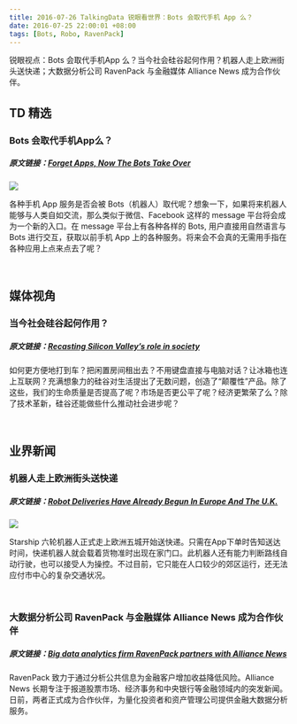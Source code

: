 ```yaml
---
title: 2016-07-26 TalkingData 锐眼看世界：Bots 会取代手机 App 么？
date: 2016-07-25 22:00:01 +08:00
tags: [Bots, Robo, RavenPack]
---
```


锐眼视点：Bots 会取代手机App 么？当今社会硅谷起何作用？机器人走上欧洲街头送快递；大数据分析公司 RavenPack 与金融媒体 Alliance News 成为合作伙伴。

## TD 精选

### Bots 会取代手机App么？

##### 原文链接：[Forget Apps, Now The Bots Take Over](https://techcrunch.com/2015/09/29/forget-apps-now-the-bots-take-over/)

![](http://i4.piimg.com/567952/86486270735233db.png)

各种手机 App 服务是否会被 Bots（机器人）取代呢？想象一下，如果将来机器人能够与人类自如交流，那么类似于微信、Facebook 这样的 message 平台将会成为一个新的入口。在 message 平台上有各种各样的 Bots, 用户直接用自然语言与 Bots 进行交互，获取以前手机 App 上的各种服务。将来会不会真的无需用手指在各种应用上点来点去了呢？

<br>

## 媒体视角

### 当今社会硅谷起何作用？

##### 原文链接：[Recasting Silicon Valley’s role in society](https://techcrunch.com/2016/07/23/recasting-silicon-valleys-role-in-society/)

如何更方便地打到车？把闲置房间租出去？不用键盘直接与电脑对话？让冰箱也连上互联网？充满想象力的硅谷对生活提出了无数问题，创造了“颠覆性”产品。除了这些，我们的生命质量是否提高了呢？市场是否更公平了呢？经济更繁荣了么？除了技术革新，硅谷还能做些什么推动社会进步呢？

<br>

## 业界新闻

### 机器人走上欧洲街头送快递

##### 原文链接：[Robot Deliveries Have Already Begun In Europe And The U.K.](http://www.fastcoexist.com/3061622/robot-deliveries-have-already-begun-in-europe-and-the-uk/3)

![](http://i4.piimg.com/567952/3cf7dfea57c868fe.png)

Starship 六轮机器人正式走上欧洲五城开始送快递。只需在App下单时告知送达时间，快递机器人就会载着货物准时出现在家门口。此机器人还有能力判断路线自动行驶，也可以接受人为操控。不过目前，它只能在人口较少的郊区运行，还无法应付市中心的复杂交通状况。

<br>

### 大数据分析公司 RavenPack 与金融媒体 Alliance News 成为合作伙伴

##### 原文链接：[Big data analytics firm RavenPack partners with Alliance News](http://www.ibtimes.co.uk/big-data-analytics-firm-ravenpack-partners-alliance-news-1572309)

RavenPack 致力于通过分析公共信息为金融客户增加收益降低风险。Alliance News 长期专注于报道股票市场、经济事务和中央银行等金融领域内的突发新闻。日前，两者正式成为合作伙伴，为量化投资者和资产管理公司提供金融大数据分析服务。

<br>
